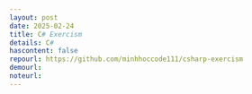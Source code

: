 ```yaml
---
layout: post
date: 2025-02-24
title: C# Exercism
details: C#
hascontent: false
repourl: https://github.com/minhhoccode111/csharp-exercism
demourl:
noteurl:
---
```

